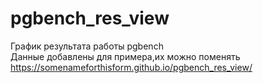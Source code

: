 # pgbench_res_view
График результата работы pgbench <br/>
Данные добавлены для примера,их можно поменять <br/>
https://somenameforthisform.github.io/pgbench_res_view/
